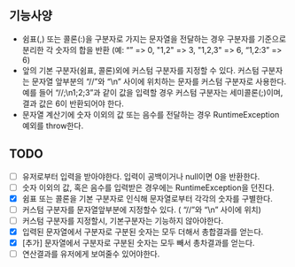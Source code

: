 ## 기능사양
* 쉼표(,) 또는 콜론(:)을 구분자로 가지는 문자열을 전달하는 경우 구분자를 기준으로 분리한 각 숫자의 합을 반환 (예: “” => 0, "1,2" => 3, "1,2,3" => 6, “1,2:3” => 6)
* 앞의 기본 구분자(쉼표, 콜론)외에 커스텀 구분자를 지정할 수 있다. 커스텀 구분자는 문자열 앞부분의 “//”와 “\n” 사이에 위치하는 문자를 커스텀 구분자로 사용한다. 예를 들어 “//;\n1;2;3”과 같이 값을 입력할 경우 커스텀 구분자는 세미콜론(;)이며, 결과 값은 6이 반환되어야 한다.
* 문자열 계산기에 숫자 이외의 값 또는 음수를 전달하는 경우 RuntimeException 예외를 throw한다.

## TODO
- [ ] 유저로부터 입력을 받아야한다. 입력이 공백이거나 null이면 0을 반환한다.
- [ ] 숫자 이외의 값, 혹은 음수를 입력받은 경우에는 RuntimeException을 던진다. 
- [x] 쉼표 또는 콜론을 기본 구분자로 인식해 문자열로부터 각각의 숫자를 구별한다.
- [ ] 커스텀 구분자를 문자열앞부분에 지정할수 있다. ( “//”와 “\n” 사이에 위치)
- [ ] 커스텀 구분자를 지정할시, 기본구분자는 기능하지 않아야한다.
- [x] 입력된 문자열에서 구분자로 구분된 숫자는 모두 더해서 총합결과를 얻는다.
- [x] [추가] 문자열에서 구분자로 구분된 숫자는 모두 빼서  총차결과를 얻는다.
- [ ] 연산결과를 유저에게 보여줄수 있어야한다.
